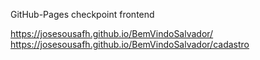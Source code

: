 GitHub-Pages
checkpoint frontend

https://josesousafh.github.io/BemVindoSalvador/
https://josesousafh.github.io/BemVindoSalvador/cadastro
